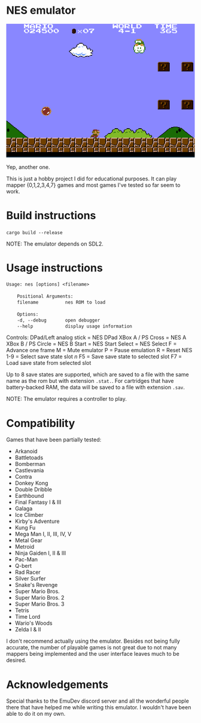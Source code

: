 # NES emulator

![Mario](mario.gif)

Yep, another one.

This is just a hobby project I did for educational purposes. It can play mapper {0,1,2,3,4,7} games and most games I've tested so far seem to work. 

# Build instructions
`cargo build --release`

NOTE: The emulator depends on SDL2.

# Usage instructions

```
Usage: nes [options] <filename>

    Positional Arguments:
    filename          nes ROM to load

    Options:
    -d, --debug       open debugger
    --help            display usage information
```

Controls:
DPad/Left analog stick = NES DPad
XBox A / PS Cross = NES A
XBox B / PS Circle = NES B
Start = NES Start
Select = NES Select
F = Advance one frame
M = Mute emulator
P = Pause emulation
R = Reset NES
1-9 = Select save state slot *n*
F5 = Save save state to selected slot
F7 = Load save state from selected slot

Up to 8 save states are supported, which are saved to a file with the same name as the rom but with extension `.stat.`. For cartridges that have battery-backed RAM, the data will be saved to a file with extension `.sav`.

NOTE: The emulator requires a controller to play.

# Compatibility
Games that have been partially tested:

- Arkanoid
- Battletoads
- Bomberman
- Castlevania
- Contra
- Donkey Kong
- Double Dribble
- Earthbound
- Final Fantasy I & III
- Galaga
- Ice Climber
- Kirby's Adventure
- Kung Fu
- Mega Man I, II, III, IV, V
- Metal Gear
- Metroid
- Ninja Gaiden I, II & III
- Pac-Man
- Q-bert
- Rad Racer
- Silver Surfer
- Snake's Revenge
- Super Mario Bros.
- Super Mario Bros. 2
- Super Mario Bros. 3
- Tetris
- Time Lord
- Wario's Woods
- Zelda I & II

I don't recommend actually using the emulator. Besides not being fully accurate, the number of playable games is not great due to not many mappers being implemented and the user interface leaves much to be desired.

# Acknowledgements
Special thanks to the EmuDev discord server and all the wonderful people there that have helped me while writing this emulator. I wouldn't have been able to do it on my own.